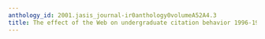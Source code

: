 ```yaml
---
anthology_id: 2001.jasis_journal-ir0anthology0volumeA52A4.3
title: The effect of the Web on undergraduate citation behavior 1996-1999
---
```

